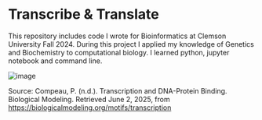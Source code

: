 # Transcribe & Translate

This repository includes code I wrote for Bioinformatics at Clemson University Fall 2024. During this project I applied my knowledge of Genetics and Biochemistry to computational biology. I learned python, jupyter notebook and command line.

![image](https://github.com/user-attachments/assets/25dafe21-6611-4562-a9a6-03ab843c2dd1)

Source: Compeau, P. (n.d.). Transcription and DNA-Protein Binding. Biological Modeling. Retrieved June 2, 2025, from https://biologicalmodeling.org/motifs/transcription

